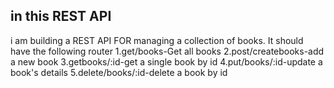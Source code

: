 ## in this   REST API
i am building a REST API FOR managing a collection of books. It should have the following router
1.get/books-Get all books
2.post/createbooks-add a new book
3.getbooks/:id-get a single book by id
4.put/books/:id-update a book's details
5.delete/books/:id-delete a book by id


